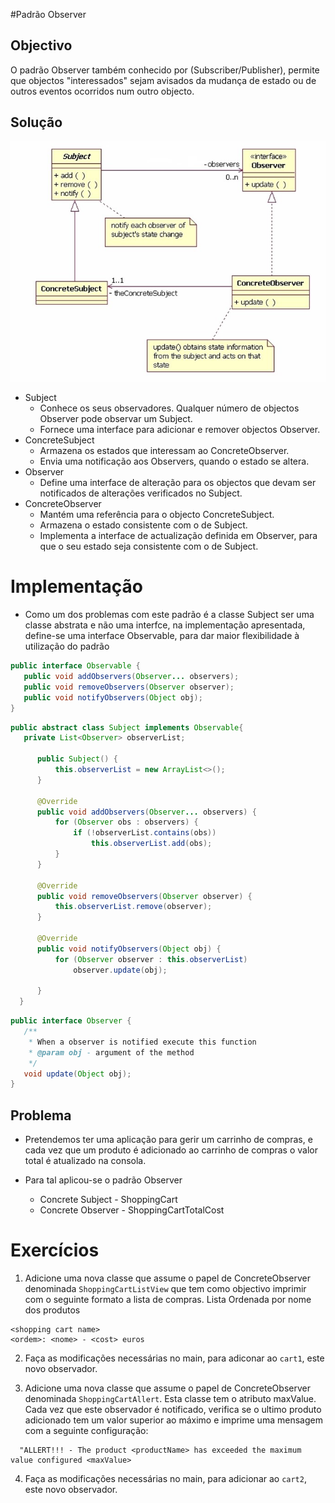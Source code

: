 #Padrão Observer

## Objectivo
O padrão Observer também conhecido por (Subscriber/Publisher), permite que objectos "interessados" sejam avisados da 
mudança de estado ou de outros eventos ocorridos num outro objecto. 

## Solução

![height:400px](images/UMLObserverImage.jpg)

* Subject  
    * Conhece os seus observadores. Qualquer número de objectos Observer pode observar um Subject.
    * Fornece uma interface para adicionar e remover objectos Observer. 
*   ConcreteSubject  
     * Armazena os estados que interessam ao ConcreteObserver.
     * Envia uma notificação aos Observers, quando o estado se altera.
* Observer  
    * Define uma interface de alteração para os objectos que devam ser notificados de alterações verificados no Subject. 
* ConcreteObserver
    * Mantém uma referência para o objecto ConcreteSubject.
    * Armazena o estado consistente com o de Subject.
    * Implementa a interface de actualização definida em Observer,  para que o seu estado seja consistente com o de Subject.
 
 
# Implementação

* Como um dos problemas com este padrão é a classe Subject ser uma classe abstrata e não uma interfce, na implementação 
apresentada, define-se uma interface Observable, para dar maior flexibilidade à utilização do padrão
 
 ```java
public interface Observable {
    public void addObservers(Observer... observers);
    public void removeObservers(Observer observer);
    public void notifyObservers(Object obj);
}
```
 ```java
public abstract class Subject implements Observable{
    private List<Observer> observerList;
   
       public Subject() {
           this.observerList = new ArrayList<>();
       }
   
       @Override
       public void addObservers(Observer... observers) {
           for (Observer obs : observers) {
               if (!observerList.contains(obs))
                   this.observerList.add(obs);
           }   
       }
   
       @Override
       public void removeObservers(Observer observer) {
           this.observerList.remove(observer);
       }
   
       @Override
       public void notifyObservers(Object obj) {
           for (Observer observer : this.observerList)
               observer.update(obj);
   
       }
   }
```

 ```java
public interface Observer {
    /**
     * When a observer is notified execute this function
     * @param obj - argument of the method
     */
    void update(Object obj);
}
```

## Problema

* Pretendemos ter uma aplicação para gerir um carrinho de compras, e cada vez que um produto é adicionado ao
carrinho de compras o valor total é atualizado na consola.

* Para tal aplicou-se o padrão Observer

    * Concrete Subject - ShoppingCart
    * Concrete Observer - ShoppingCartTotalCost 


# Exercícios

1. Adicione uma nova classe que assume o papel de ConcreteObserver denominada `ShoppingCartListView` que tem como objectivo 
imprimir com o seguinte formato a lista de compras.
 Lista Ordenada por nome dos produtos
 
 ````
 <shopping cart name>
 <ordem>: <nome> - <cost> euros 
 ````

2. Faça as modificações necessárias no main, para adiconar ao `cart1`, este novo observador.

3. Adicione uma nova classe que assume o papel de ConcreteObserver denominada `ShoppingCartAllert`. Esta classe tem o atributo maxValue. Cada vez que este observador é notificado, verifica se o ultimo produto adicionado tem um valor superior ao máximo e imprime uma mensagem com a seguinte configuração:
  ````  
    "ALLERT!!! - The product <productName> has exceeded the maximum value configured <maxValue> 
 ```` 

4. Faça as modificações necessárias no main, para adicionar ao `cart2`, este novo observador.




 
 
